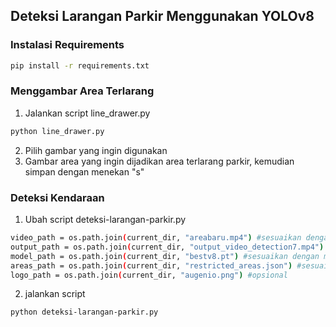 ## Deteksi Larangan Parkir Menggunakan YOLOv8

### Instalasi Requirements
```bash
pip install -r requirements.txt
```
### Menggambar Area Terlarang
1. Jalankan script line_drawer.py 
```bash
python line_drawer.py
```
2. Pilih gambar yang ingin digunakan
3. Gambar area yang ingin dijadikan area terlarang parkir, kemudian simpan dengan menekan "s"

### Deteksi Kendaraan
1. Ubah script deteksi-larangan-parkir.py
```bash
video_path = os.path.join(current_dir, "areabaru.mp4") #sesuaikan dengan path video yang digunakan
output_path = os.path.join(current_dir, "output_video_detection7.mp4") #pilih nama output
model_path = os.path.join(current_dir, "bestv8.pt") #sesuaikan dengan model yang anda gunakan
areas_path = os.path.join(current_dir, "restricted_areas.json") #sesuaikan dengan file json anda
logo_path = os.path.join(current_dir, "augenio.png") #opsional
```

2. jalankan script 
```bash
python deteksi-larangan-parkir.py
```

